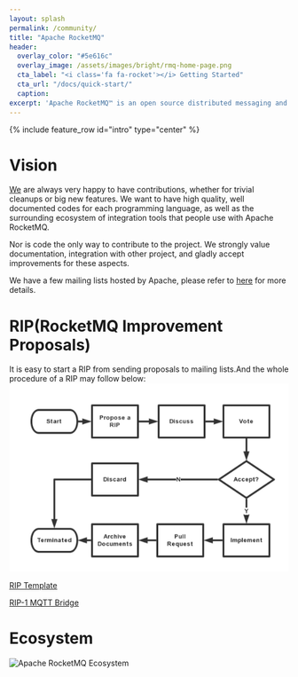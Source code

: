 ```yaml
---
layout: splash
permalink: /community/
title: "Apache RocketMQ"
header:
  overlay_color: "#5e616c"
  overlay_image: /assets/images/bright/rmq-home-page.png
  cta_label: "<i class='fa fa-rocket'></i> Getting Started"
  cta_url: "/docs/quick-start/"
  caption:
excerpt: 'Apache RocketMQ™ is an open source distributed messaging and streaming data platform.<br /> <small><a href="/release_notes/release-notes-4.2.0/">Latest release v4.2.0</a></small><br /><br /> {::nomarkdown}<iframe style="display: inline-block;" src="https://ghbtns.com/github-btn.html?user=apache&repo=rocketmq&type=star&count=true&size=large" frameborder="0" scrolling="0" width="160px" height="30px"></iframe> <iframe style="display: inline-block;" src="https://ghbtns.com/github-btn.html?user=apache&repo=rocketmq&type=fork&count=true&size=large" frameborder="0" scrolling="0" width="158px" height="30px"></iframe>{:/nomarkdown}'
---
```

{% include feature_row id="intro" type="center" %}


# Vision

[We](/about/team/) are always very happy to have contributions, whether for trivial cleanups or big new features. We want to have high quality, well documented codes for each programming language, as well as the surrounding ecosystem of integration tools that people use with Apache RocketMQ.

Nor is code the only way to contribute to the project. We strongly value documentation, integration with other project, and gladly accept improvements for these aspects.

We have a few mailing lists hosted by Apache, please refer to [here](/about/contact) for more details.

# RIP(RocketMQ Improvement Proposals)
It is easy to start a RIP from sending proposals to mailing lists.And the whole procedure of a RIP may follow below:
![How Rip Work](/assets/images/how_rip_work.png)


[RIP Template](https://docs.google.com/document/d/19JssoEGnNp1x9MoXVMoeGCWSBnBdyv97FuGcIH1fV1g/edit#heading=h.nwczedg8v2na)

[RIP-1 MQTT Bridge](https://docs.google.com/document/d/1G1-aJ74ZTjy_rxtJU3jm_YoICexNTdUVSR9E78K9xlo/edit?usp=sharing)


# Ecosystem

![Apache RocketMQ Ecosystem](/assets/images/eco.png)


